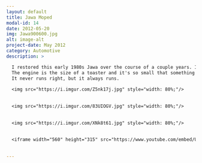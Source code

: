 ```yaml
---
layout: default
title: Jawa Moped
modal-id: 14
date: 2012-05-20
img: Jawa900600.jpg
alt: image-alt
project-date: May 2012
category: Automotive
description: >

  I restored this early 1980s Jawa over the course of a couple years. It was pretty fun to work on because I think it may actually be the simplest internal combustion engine ever built. 
  The engine is the size of a toaster and it's so small that something like head resurfacing can be done by hand. I eventually ended up tearing the motor down to replace the crankshaft bearings and all the seals. 
  It never runs right, but it always runs.
  
  <img src="https://i.imgur.com/Z5nk17j.jpg" style="width: 80%;"/>
  
  
  <img src="https://i.imgur.com/83UIOGV.jpg" style="width: 80%;"/>
  
  
  <img src="https://i.imgur.com/XNk8t61.jpg" style="width: 80%;"/>
  
  
  <iframe width="560" height="315" src="https://www.youtube.com/embed/UmYlitwi9Js" frameborder="0" allow="autoplay; encrypted-media" allowfullscreen></iframe>
 
 
---
```

